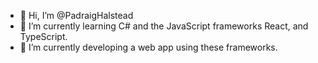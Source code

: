 - 👋 Hi, I’m @PadraigHalstead
- 🌱 I’m currently learning C# and the JavaScript frameworks React, and TypeScript.
- 💞️ I’m currently developing a web app using these frameworks.

<!---
PadraigHalstead/PadraigHalstead is a ✨ special ✨ repository because its `README.md` (this file) appears on your GitHub profile.
You can click the Preview link to take a look at your changes.
--->
